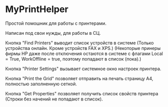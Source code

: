 # MyPrintHelper
Простой помошник для работы с принтерами.

Написан под свои нужды, для работы в СЦ.

Кнопка "Find Printers" выводит список устройств в системе (Только устройства онлайн. Кроме устройств FAX и XPS.)
(Некоторые принеры фирмы НР даже после отключения остаются в системе с флагами Local = True, WorkOffline = true, поэтому попадают в список (пока).)

Кнопка "Printer Settings" вызывает системное окно настроек принтера.

Кнопка "Print the Grid" позволяет отправить на печать страницу А4, полностью заполненную сеткой.

Кнопка "Get Properties" позволяет получить список свойств принтера (Строки без начений не попадают в список).



